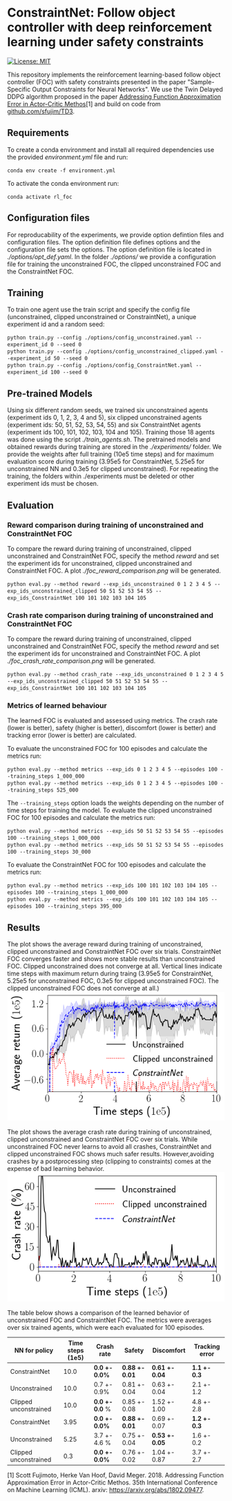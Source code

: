 # ConstraintNet: Follow object controller with deep reinforcement learning under safety constraints

[![License: MIT](https://img.shields.io/badge/License-MIT-yellow.svg)](https://github.com/mbroso/constraintnet_foc/blob/master/LICENSE)

This repository implements the reinforcement learning-based follow object controller (FOC) with safety constraints presented in the paper "Sample-Specific Output Constraints for Neural Networks". We use the Twin Delayed DDPG algorithm proposed in the paper [Addressing Function Approximation Error in Actor-Critic Methos](https://arxiv.org/abs/1802.09477)[1] and build on code from [github.com/sfujim/TD3](https://github.com/sfujim/TD3).

## Requirements

To create a conda environment and install all required dependencies use the provided *environment.yml* file and run:

```setup
conda env create -f environment.yml
```

To activate the conda environment run:
```
conda activate rl_foc
```

## Configuration files
For reproducability of the experiments, we provide option defintion files and configuration files. The option definition file defines options and the configuration file sets the options. The option definition file is located in *./options/opt_def.yaml*. In the folder *./options/* we provide a configuration file for training the unconstrained FOC, the clipped unconstrained FOC and  the ConstraintNet FOC.

## Training

To train one agent use the train script and specify the config file (unconstrained, clipped unconstrained or ConstraintNet), a unique experiment id and a random seed:

```train
python train.py --config ./options/config_unconstrained.yaml --experiment_id 0 --seed 0
python train.py --config ./options/config_unconstrained_clipped.yaml --experiment_id 50 --seed 0
python train.py --config ./options/config_ConstraintNet.yaml --experiment_id 100 --seed 0
```

## Pre-trained Models
Using six different random seeds, we trained six unconstrained agents (experiment ids 0, 1, 2, 3, 4 and 5), six clipped unconstrained agents (experiment ids: 50, 51, 52, 53, 54, 55) and six ConstraintNet agents (experiment ids 100, 101, 102, 103, 104 and 105).
Training those 18 agents was done using the script *./train_agents.sh*. The pretrained models and obtained rewards during training are stored in the *./experiments/* folder. We provide the weights after full training (10e5 time steps) and for maximum evaluation score during training (3.95e5 for ConstraintNet, 5.25e5 for unconstrained NN and 0.3e5 for clipped unconstrained). For repeating the training, the folders within ./experiments must be deleted or other experiment ids must be chosen.

## Evaluation

### Reward comparison during training of unconstrained and ConstraintNet FOC
To compare the reward during training of unconstrained, clipped unconstrained and ConstraintNet FOC, specify the method *reward* and set the experiment ids for unconstrained, clipped unconstrained and ConstraintNet FOC.
A plot *./foc_reward_comparison.png* will be generated.
```eval
python eval.py --method reward --exp_ids_unconstrained 0 1 2 3 4 5 --exp_ids_unconstrained_clipped 50 51 52 53 54 55 --exp_ids_ConstraintNet 100 101 102 103 104 105
```

### Crash rate comparison during training of unconstrained and ConstraintNet FOC
To compare the reward during training of unconstrained, clipped unconstrained and ConstraintNet FOC, specify the method *reward* and set the experiment ids for unconstrained and ConstraintNet FOC.
A plot *./foc_crash_rate_comparison.png* will be generated.
```eval
python eval.py --method crash_rate --exp_ids_unconstrained 0 1 2 3 4 5 --exp_ids_unconstrained_clipped 50 51 52 53 54 55 --exp_ids_ConstraintNet 100 101 102 103 104 105
```

### Metrics of learned behaviour
The learned FOC is evaluated and assessed using metrics. The crash rate (lower is better), safety (higher is better), discomfort (lower is better) and tracking error (lower is better) are calculated.

To evaluate the unconstrained FOC for 100 episodes and calculate the metrics run:
```eval
python eval.py --method metrics --exp_ids 0 1 2 3 4 5 --episodes 100 --training_steps 1_000_000 
python eval.py --method metrics --exp_ids 0 1 2 3 4 5 --episodes 100 --training_steps 525_000 
```
The `--training_steps` option loads the weights depending on the number of time steps for training the model.
To evaluate the clipped unconstrained FOC for 100 episodes and calculate the metrics run:
```eval
python eval.py --method metrics --exp_ids 50 51 52 53 54 55 --episodes 100 --training_steps 1_000_000 
python eval.py --method metrics --exp_ids 50 51 52 53 54 55 --episodes 100 --training_steps 30_000 
```
To evaluate the ConstraintNet FOC for 100 episodes and calculate the metrics run:
```eval
python eval.py --method metrics --exp_ids 100 101 102 103 104 105 --episodes 100 --training_steps 1_000_000
python eval.py --method metrics --exp_ids 100 101 102 103 104 105 --episodes 100 --training_steps 395_000
```

## Results
The plot shows the average reward during training of unconstrained, clipped unconstrained and ConstraintNet FOC over six trials. ConstraintNet FOC converges faster and shows more stable results than unconstrained FOC. Clipped unconstrained does not converge at all. Vertical lines indicate time steps with maximum return during traing (3.95e5 for ConstraintNet, 5.25e5 for unconstrained FOC, 0.3e5 for clipped unconstrained FOC). The clipped unconstrained FOC does not converge at all.)
![](foc_reward_comparison.png)

The plot shows the average crash rate during training of unconstrained, clipped unconstrained and ConstraintNet FOC over six trials. While unconstrained FOC never learns to avoid all crashes, ConstraintNet and clipped unconstrained FOC shows much safer results. However,avoiding crashes by a postprocessing step (clipping to constraints) comes at the expense of bad learning behavior.
![](foc_crash_rate_comparison.png)

The table below shows a comparison of the learned behavior of unconstrained FOC and ConstraintNet FOC. The metrics were averages over six trained agents, which were each evaluated for 100 episodes.

| NN for policy | Time steps (1e5)            | Crash rate    | Safety        | Discomfort | Tracking error|
| ------------------ |---------------- |---------------- | -------------- | -------------- | -------------- |
 | ConstraintNet | 10.0 |**0.0 +- 0.0%** | **0.88 +- 0.01** | **0.61 +- 0.04** | **1.1 +- 0.3** |
| Unconstrained  | 10.0 |   0.7 +- 0.9%         | 0.81 +- 0.04 | 0.63 +- 0.04 | 2.1 +- 1.2 |
| Clipped unconstrained  | 10.0 |    **0.0 +- 0.0** %         |  0.85 +- 0.08 | 1.52 +- 1.00 | 4.8 +- 2.8 |
| ConstraintNet | 3.95 |**0.0 +- 0.0%** | **0.88 +- 0.01** | 0.69 +- 0.07 | **1.2 +- 0.3** |
| Unconstrained  | 5.25 |   3.7 +- 4.6 %         | 0.75 +- 0.04 | **0.53 +- 0.05** | 1.6 +- 0.2 |
| Clipped unconstrained  | 0.3 |   **0.0 +- 0.0%**         |  0.76 +- 0.02  | 1.04 +- 0.87 |  3.7 +- 2.7  |

[1] Scott Fujimoto, Herke Van Hoof, David Meger. 2018. Addressing Function Approximation Error in Actor-Critic Methos. 35th International Conference on Machine Learning (ICML). arxiv: https://arxiv.org/abs/1802.09477.
